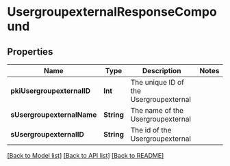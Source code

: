 # UsergroupexternalResponseCompound

## Properties
Name | Type | Description | Notes
------------ | ------------- | ------------- | -------------
**pkiUsergroupexternalID** | **Int** | The unique ID of the Usergroupexternal | 
**sUsergroupexternalName** | **String** | The name of the Usergroupexternal | 
**sUsergroupexternalID** | **String** | The id of the Usergroupexternal | 

[[Back to Model list]](../README.md#documentation-for-models) [[Back to API list]](../README.md#documentation-for-api-endpoints) [[Back to README]](../README.md)



